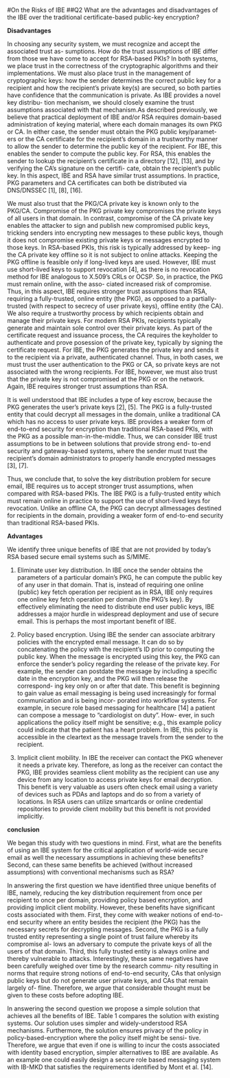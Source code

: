 #On the Risks of IBE
##Q2
What are the advantages and disadvantages of the IBE over the traditional certificate-based public-key encryption?

**Disadvantages**

In choosing any security system, we must recognize and accept the associated trust as-
sumptions. How do the trust assumptions of IBE differ from those we have come to
accept for RSA-based PKIs? In both systems, we place trust in the correctness of the
cryptographic algorithms and their implementations. We must also place trust in the
management of cryptographic keys: how the sender determines the correct public key
for a recipient and how the recipient’s private key(s) are secured, so both parties have
confidence that the communication is private. As IBE provides a novel key distribu-
tion mechanism, we should closely examine the trust assumptions associated with that
mechanism.As described previously, we believe that practical deployment of IBE and/or RSA
requires domain-based administration of keying material, where each domain manages
its own PKG or CA. In either case, the sender must obtain the PKG public key/paramet-
ers or the CA certificate for the recipient’s domain in a trustworthy manner to allow the
sender to determine the public key of the recipient. For IBE, this enables the sender
to compute the public key. For RSA, this enables the sender to lookup the recipient’s
certificate in a directory [12], [13], and by verifying the CA’s signature on the certifi-
cate, obtain the recipient’s public key. In this aspect, IBE and RSA have similar trust
assumptions. In practice, PKG parameters and CA certificates can both be distributed
via DNS/DNSSEC [1], [8], [16].

We must also trust that the PKG/CA private key is known only to the PKG/CA.
Compromise of the PKG private key compromises the private keys of all users in that
domain. In contrast, compromise of the CA private key enables the attacker to sign and
publish new compromised public keys, tricking senders into encrypting new messages
to these public keys, though it does not compromise existing private keys or messages
encrypted to those keys. In RSA-based PKIs, this risk is typically addressed by keep-
ing the CA private key offline so it is not subject to online attacks. Keeping the PKG
offline is feasible only if long-lived keys are used. However, IBE must use short-lived
keys to support revocation [4], as there is no revocation method for IBE analogous to
X.509’s CRLs or OCSP. So, in practice, the PKG must remain online, with the asso-
ciated increased risk of compromise. Thus, in this aspect, IBE requires stronger trust
assumptions than RSA, requiring a fully-trusted, online entity (the PKG), as opposed to
a partially-trusted (with respect to secrecy of user private keys), offline entity (the CA).
We also require a trustworthy process by which recipients obtain and manage their
private keys. For modern RSA PKIs, recipients typically generate and maintain sole
control over their private keys. As part of the certificate request and issuance process,
the CA requires the keyholder to authenticate and prove posession of the private key,
typically by signing the certificate request. For IBE, the PKG generates the private key
and sends it to the recipient via a private, authenticated channel. Thus, in both cases, we
must trust the user authentication to the PKG or CA, so private keys are not associated
with the wrong recipients. For IBE, however, we must also trust that the private key
is not compromised at the PKG or on the network. Again, IBE requires stronger trust
assumptions than RSA.

It is well understood that IBE includes a type of key escrow, because the PKG
generates the user’s private keys [2], [5]. The PKG is a fully-trusted entity that could
decrypt all messages in the domain, unlike a traditional CA which has no access to user
private keys. IBE provides a weaker form of end-to-end security for encryption than
traditional RSA-based PKIs, with the PKG as a possible man-in-the-middle. Thus, we
can consider IBE trust assumptions to be in between solutions that provide strong end-
to-end security and gateway-based systems, where the sender must trust the recipient’s
domain administrators to properly handle encrypted messages [3], [7].

Thus, we conclude that, to solve the key distribution problem for secure email, IBE
requires us to accept stronger trust assumptions, when compared with RSA-based PKIs.
The IBE PKG is a fully-trusted entity which must remain online in practice to support
the use of short-lived keys for revocation. Unlike an offline CA,
the PKG can decrypt allmessages destined for recipients in the domain,
providing a weaker form of end-to-end security than traditional RSA-based PKIs.


**Advantages**

We identify three unique benefits of IBE that are not provided by today’s RSA based
secure email systems such as S/MIME.

1. Eliminate user key distribution. In IBE once the sender obtains the parameters
of a particular domain’s PKG, he can compute the public key of any user in that
domain. That is, instead of requiring one online (public) key fetch operation per
recipient as in RSA, IBE only requires one online key fetch operation per domain
(the PKG’s key). By effectively eliminating the need to distribute end user public
keys, IBE addresses a major hurdle in widespread deployment and use of secure
email. This is perhaps the most important benefit of IBE.

2. Policy based encryption. Using IBE the sender can associate arbitrary policies
with the encrypted email message. It can do so by concatenating the policy with the
recipient’s ID prior to computing the public key. When the message is encrypted
using this key, the PKG can enforce the sender’s policy regarding the release of
the private key. For example, the sender can postdate the message by including a
specific date in the encryption key, and the PKG will then release the correspond-
ing key only on or after that date. This benefit is beginning to gain value as email
messaging is being used increasingly for formal communication and is being incor-
porated into workflow systems. For example, in secure role based messaging for
healthcare [14] a patient can compose a message to “cardiologist on duty”. How-
ever, in such applications the policy itself might be sensitive; e.g., this example
policy could indicate that the patient has a heart problem. In IBE, this policy is
accessible in the cleartext as the message travels from the sender to the recipient.

3. Implicit client mobility. In IBE the receiver can contact the PKG whenever it needs
a private key. Therefore, as long as the receiver can contact the PKG, IBE provides
seamless client mobility as the recipient can use any device from any location to
access private keys for email decryption. This benefit is very valuable as users often
check email using a variety of devices such as PDAs and laptops and do so from
a variety of locations. In RSA users can utilize smartcards or online credential
repositories to provide client mobility but this benefit is not provided implicitly.

**conclusion**

We began this study with two questions in mind. First, what are the benefits of using an
IBE system for the critical application of world-wide secure email as well the necessary
assumptions in achieving these benefits? Second, can these same benefits be achieved
(without increased assumptions) with conventional mechanisms such as RSA?

In answering the first question we have identified three unique benefits of IBE,
namely, reducing the key distribution requirement from once per recipient to once
per domain, providing policy based encryption, and providing implicit client mobility.
However, these benefits have significant costs associated with them. First, they come
with weaker notions of end-to-end security where an entity besides the recipient (the
PKG) has the necessary secrets for decrypting messages. Second, the PKG is a fully
trusted entity representing a single point of trust failure whereby its compromise al-
lows an adversary to compute the private keys of all the users of that domain. Third,
this fully trusted entity is always online and thereby vulnerable to attacks. Interestingly,
these same negatives have been carefully weighed over time by the research commu-
nity resulting in norms that require strong notions of end-to-end security, CAs that onlysign public keys but do not generate user private keys, and CAs that remain largely of-
fline. Therefore, we argue that considerable thought must be given to these costs before
adopting IBE.

In answering the second question we propose a simple solution that achieves all the
benefits of IBE. Table 1 compares the solution with existing systems. Our solution uses
simpler and widely-understood RSA mechanisms. Furthermore, the solution ensures
privacy of the policy in policy-based-encryption where the policy itself might be sensi-
tive. Therefore, we argue that even if one is willing to incur the costs associated with
identity based encryption, simpler alternatives to IBE are available. As an example one
could easily design a secure role based messaging system with IB-MKD that satisfies
the requirements identified by Mont et al. [14].
